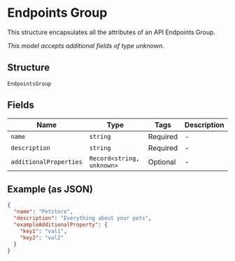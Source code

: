 
# Endpoints Group

This structure encapsulates all the attributes of an API Endpoints Group.

*This model accepts additional fields of type unknown.*

## Structure

`EndpointsGroup`

## Fields

| Name | Type | Tags | Description |
|  --- | --- | --- | --- |
| `name` | `string` | Required | - |
| `description` | `string` | Required | - |
| `additionalProperties` | `Record<string, unknown>` | Optional | - |

## Example (as JSON)

```json
{
  "name": "Petstore",
  "description": "Everything about your pets",
  "exampleAdditionalProperty": {
    "key1": "val1",
    "key2": "val2"
  }
}
```

